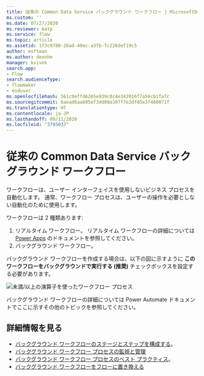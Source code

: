 ```yaml
---
title: 従来の Common Data Service バックグラウンド ワークフロー | MicrosoftDocs
ms.custom: ''
ms.date: 07/27/2020
ms.reviewer: matp
ms.service: flow
ms.topic: article
ms.assetid: 1f3c9780-26ad-49ec-a3fb-fc226def19c5
author: msftman
ms.author: deonhe
manager: kvivek
search.app:
- Flow
search.audienceType:
- flowmaker
- enduser
ms.openlocfilehash: 561c0effd6265e939c8c4e342016f7a56cb1fa7c
ms.sourcegitcommit: 6aead6aa695ef3dd09a397f7e2df85e3f480071f
ms.translationtype: HT
ms.contentlocale: ja-JP
ms.lasthandoff: 09/11/2020
ms.locfileid: "3795037"
---
```

# <a name="classic-common-data-service-background-workflows"></a>従来の Common Data Service バックグラウンド ワークフロー 

ワークフローは、ユーザー インターフェイスを使用しないビジネス プロセスを自動化します。 通常、ワークフロー プロセスは、ユーザーの操作を必要としない自動化のために使用します。

ワークフローは 2 種類あります:
1. リアルタイム ワークフロー。 リアルタイム ワークフローの詳細については [Power Apps](https://docs.microsoft.com/powerapps/maker/common-data-service/overview-realtime-workflows) のドキュメントを参照してください。
1. バックグラウンド ワークフロー。 


バックグラウンド ワークフローを作成する場合は、以下の図に示すように **このワークフローをバックグラウンドで実行する (推奨)** チェックボックスを設定する必要があります。

![未満/以上の演算子を使ったワークフロー プロセス](media/wfp-under-not-under.PNG "未満/以上の演算子を使ったワークフロー プロセス")

バックグラウンド ワークフローの詳細については Power Automate ドキュメントでここに示すその他のトピックを参照してください。

## <a name="learn-more"></a>詳細情報を見る


- [バックグラウンド ワークフローのステージとステップを構成する](configure-workflow-steps.md)。
- [バックグラウンド ワークフロー プロセスの監視と管理](monitor-manage-processes.md)
- [バックグラウンド ワークフロー プロセスのベスト プラクティス](best-practices-workflow-processes.md)。
- [バックグラウンド ワークフローをフローに置き換える](replace-workflows-with-flows.md)




